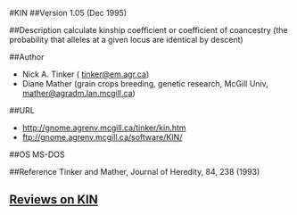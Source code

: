 #KIN
##Version
1.05 (Dec 1995)

##Description
calculate kinship coefficient or coefficient of coancestry (the probability that alleles at a given locus are identical by descent)

##Author
* Nick A. Tinker ( tinker@em.agr.ca)
* Diane Mather (grain crops breeding, genetic research, McGill Univ, mather@agradm.lan.mcgill.ca)

##URL
* http://gnome.agrenv.mcgill.ca/tinker/kin.htm
* ftp://gnome.agrenv.mcgill.ca/software/KIN/

##OS
MS-DOS

##Reference
Tinker and Mather, Journal of Heredity, 84, 238 (1993)


## [Reviews on KIN](https://github.com/gaow/genetic-analysis-software/issues/258)